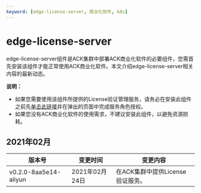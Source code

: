 ```yaml
---
keyword: [edge-license-server, 商业化软件, k8s]
---
```


# edge-license-server

edge-license-server组件是ACK集群中部署ACK商业化软件的必要组件，您需首先安装该组件才能正常使用ACK商业化软件。本文介绍edge-license-server相关内容的最新动态。

**说明：**

-   如果您需要使用该组件所提供的License验证管理服务，请务必在安装此组件之前先[单击此链接](https://ram.console.aliyun.com/role/authorization?request=%7B%22Services%22%3A%5B%7B%22Service%22%3A%22CS%22%2C%22Roles%22%3A%5B%7B%22RoleName%22%3A%22AliyunCSManagedLicenseRole%22%2C%22TemplateId%22%3A%22AliyunCSManagedLicenseRole%22%7D%5D%7D%5D%2C%22ReturnUrl%22%3A%22https%3A%2F%2Fcs.console.aliyun.com%2F%22%7D)并在弹出的页面中完成服务角色授权。
-   如果您没有ACK商业化软件的使用需求，不建议安装此组件，以避免资源损耗。

## 2021年02月

|版本号|变更时间|变更内容|
|---|----|----|
|v0.2.0-8aa5e14-aliyun|2021年02月24日|在ACK集群中提供License验证服务。|

